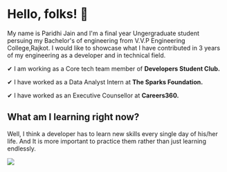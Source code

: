 # Hello, folks!  👋

My name is Paridhi Jain and I'm a final year Ungergraduate student persuing my Bachelor's of engineering from V.V.P Engineering College,Rajkot. I would like to showcase what I have contributed in 3 years of my engineering as a developer and in technical field.

✔ I am working as a Core tech team member of <b>Developers Student Club.</b>

✔ I have worked as a Data Analyst Intern at <b>The Sparks Foundation.</b>

✔ I have worked as an Executive Counsellor at <b>Careers360.</b>

## What am I learning right now?

Well, I think a developer has to learn new skills every single day of his/her life. And It is more important to practice them rather than just learning endlessly. 

<img src="https://drive.google.com/file/d/1dubRlAbZljISA7oi9159bES5sV8b-Xgh/view?usp=sharing"/>







